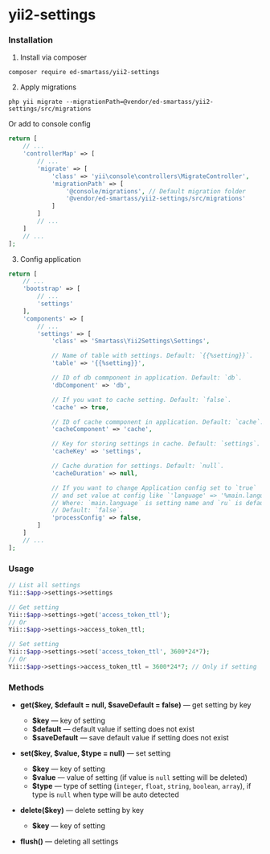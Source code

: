 # yii2-settings


### Installation

1. Install via composer
```
composer require ed-smartass/yii2-settings
```

2. Apply migrations

```
php yii migrate --migrationPath=@vendor/ed-smartass/yii2-settings/src/migrations
```

Or add to console config
```php
return [
    // ...
    'controllerMap' => [
        // ...
        'migrate' => [
            'class' => 'yii\console\controllers\MigrateController',
            'migrationPath' => [
                '@console/migrations', // Default migration folder
                '@vendor/ed-smartass/yii2-settings/src/migrations'
            ]
        ]
        // ...
    ]
    // ...
];
```

3. Config application
```php
return [
    // ...
    'bootstrap' => [
        // ...
        'settings'
    ],
    'components' => [
        // ...
        'settings' => [
            'class' => 'Smartass\Yii2Settings\Settings',

            // Name of table with settings. Default: `{{%setting}}`.
            'table' => '{{%setting}}',

            // ID of db commponent in application. Default: `db`. 
            'dbComponent' => 'db',

            // If you want to cache setting. Default: `false`.
            'cache' => true, 

            // ID of cache commponent in application. Default: `cache`.
            'cacheComponent' => 'cache', 

            // Key for storing settings in cache. Default: `settings`.
            'cacheKey' => 'settings', 

            // Cache duration for settings. Default: `null`.
            'cacheDuration' => null, 

            // If you want to change Application config set to `true`
            // and set value at config like `'language' => '%main.language|ru%'`.
            // Where: `main.language` is setting name and `ru` is default value
            // Default: `false`.
            'processConfig' => false, 
        ]
    ]
    // ...
];
```

### Usage

```php
// List all settings
Yii::$app->settings->settings

// Get setting
Yii::$app->settings->get('access_token_ttl');
// Or
Yii::$app->settings->access_token_ttl;

// Set setting
Yii::$app->settings->set('access_token_ttl', 3600*24*7);
// Or
Yii::$app->settings->access_token_ttl = 3600*24*7; // Only if setting `access_token_ttl` already exist
```


### Methods

* **get($key, $default = null, $saveDefault = false)** — get setting by key
    * **$key** — key of setting
    * **$default** — default value if setting does not exist
    * **$saveDefault** — save default value if setting does not exist

* **set($key, $value, $type = null)** — set setting
    * **$key** — key of setting
    * **$value** — value of setting (if value is `null` setting will be deleted)
    * **$type** — type of setting (`integer`, `float`, `string`, `boolean`, `array`), if type is `null` when type will be auto detected

* **delete($key)** — delete setting by key
    * **$key** — key of setting

* **flush()** — deleting all settings
